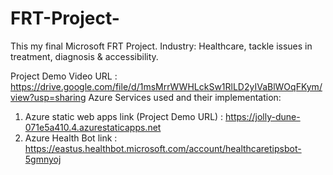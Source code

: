 # FRT-Project-
This my final Microsoft FRT Project.
Industry: Healthcare, tackle issues in treatment, diagnosis & accessibility.

Project Demo Video URL : https://drive.google.com/file/d/1msMrrWWHLckSw1RlLD2yIVaBlWOqFKym/view?usp=sharing 
Azure Services used and their implementation:
1. Azure static web apps link (Project Demo URL) : https://jolly-dune-071e5a410.4.azurestaticapps.net
2. Azure Health Bot link : https://eastus.healthbot.microsoft.com/account/healthcaretipsbot-5gmnyoj
